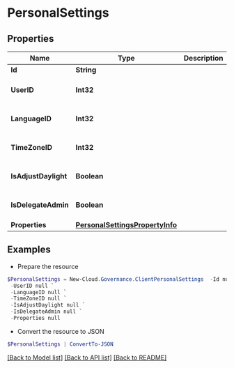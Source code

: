 # PersonalSettings
## Properties

Name | Type | Description | Notes
------------ | ------------- | ------------- | -------------
**Id** | **String** |  | [optional] 
**UserID** | **Int32** |  | [optional] [default to 0]
**LanguageID** | **Int32** |  | [optional] [default to 0]
**TimeZoneID** | **Int32** |  | [optional] [default to 0]
**IsAdjustDaylight** | **Boolean** |  | [optional] [default to $false]
**IsDelegateAdmin** | **Boolean** |  | [optional] [default to $false]
**Properties** | [**PersonalSettingsPropertyInfo**](PersonalSettingsPropertyInfo.md) |  | [optional] 

## Examples

- Prepare the resource
```powershell
$PersonalSettings = New-Cloud.Governance.ClientPersonalSettings  -Id null `
 -UserID null `
 -LanguageID null `
 -TimeZoneID null `
 -IsAdjustDaylight null `
 -IsDelegateAdmin null `
 -Properties null
```

- Convert the resource to JSON
```powershell
$PersonalSettings | ConvertTo-JSON
```

[[Back to Model list]](../README.md#documentation-for-models) [[Back to API list]](../README.md#documentation-for-api-endpoints) [[Back to README]](../README.md)

